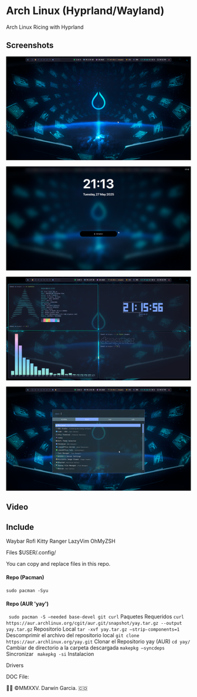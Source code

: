 # Arch Linux (Hyprland/Wayland)
Arch Linux Ricing with Hyprland

## Screenshots
![Main Screenshot.](https://raw.githubusercontent.com/darwin-garcia/Arch-Linux-Hyprland/refs/heads/main/Screenshots/Screenshot_2025-05-20_16-58-41.png)

![Lock Screen.](https://raw.githubusercontent.com/darwin-garcia/Arch-Linux-Hyprland/refs/heads/main/Screenshots/Screenshot_2025-05-27_21-13-33.png)

![Example Screenshot.](https://raw.githubusercontent.com/darwin-garcia/Arch-Linux-Hyprland/refs/heads/main/Screenshots/Screenshot_2025-05-27_21-16-09.png)

![Rofi Launcher.](https://raw.githubusercontent.com/darwin-garcia/Arch-Linux-Hyprland/refs/heads/main/Screenshots/Screenshot_2025-05-27_21-17-18.png)

## Video

## Include
Waybar
Rofi
Kitty
Ranger 
LazyVim
OhMyZSH

Files
$USER/.config/

You can copy and replace files in this repo.

#### Repo (Pacman)
` sudo pacman -Syu `
#### Repo (AUR 'yay')
` sudo pacman -S –needed base-devel git curl` Paquetes Requeridos
` curl https://aur.archlinux.org/cgit/aur.git/snapshot/yay.tar.gz --output yay.tar.gz ` Repositorio Local
` tar -xvf yay.tar.gz –strip-components=1 ` Descomprimir el archivo del repositorio local
` git clone https://aur.archlinux.org/yay.git ` Clonar el Repositorio yay (AUR)
` cd yay/ ` Cambiar de directorio a la carpeta descargada
` makepkg –syncdeps ` Sincronizar
` makepkg -si`  Instalacion

Drivers

DOC File: 

👨‍💻 ©MMXXV. Darwin Garcia. 🇨🇴
